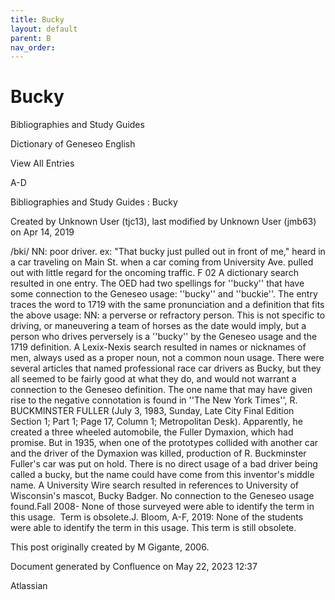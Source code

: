 ```yaml
---
title: Bucky
layout: default
parent: B
nav_order:
---
```


# Bucky

Bibliographies and Study Guides

Dictionary of Geneseo English

View All Entries

A-D

Bibliographies and Study Guides : Bucky

Created by  Unknown User (tjc13), last modified by  Unknown User (jmb63) on Apr 14, 2019

/bki/ NN: poor driver. ex: &quot;That bucky just pulled out in front of me,&quot; heard in a car traveling on Main St. when a car coming from University Ave. pulled out with little regard for the oncoming traffic. F 02 A dictionary search resulted in one entry. The OED had two spellings for ''bucky'' that have some connection to the Geneseo usage: ''bucky'' and ''buckie''. The entry traces the word to 1719 with the same pronunciation and a definition that fits the above usage: NN: a perverse or refractory person. This is not specific to driving, or maneuvering a team of horses as the date would imply, but a person who drives perversely is a ''bucky'' by the Geneseo usage and the 1719 definition. A Lexix-Nexis search resulted in names or nicknames of men, always used as a proper noun, not a common noun usage. There were several articles that named professional race car drivers as Bucky, but they all seemed to be fairly good at what they do, and would not warrant a connection to the Geneseo definition. The one name that may have given rise to the negative connotation is found in ''The New York Times'', R. BUCKMINSTER FULLER (July 3, 1983, Sunday, Late City Final Edition Section 1; Part 1; Page 17, Column 1; Metropolitan Desk). Apparently, he created a three wheeled automobile, the Fuller Dymaxion, which had promise. But in 1935, when one of the prototypes collided with another car and the driver of the Dymaxion was killed, production of R. Buckminster Fuller's car was put on hold. There is no direct usage of a bad driver being called a bucky, but the name could have come from this inventor's middle name. A University Wire search resulted in references to University of Wisconsin's mascot, Bucky Badger. No connection to the Geneseo usage found.Fall 2008- None of those surveyed were able to identify the term in this usage.  Term is obsolete.J. Bloom, A-F, 2019: None of the students were able to identify the term in this usage. This term is still obsolete. 

This post originally created by M Gigante, 2006.

Document generated by Confluence on May 22, 2023 12:37

Atlassian

